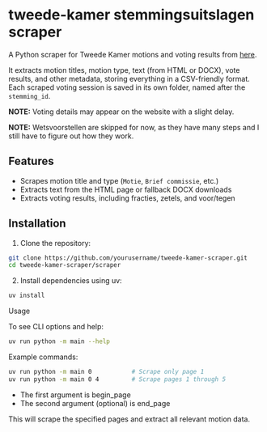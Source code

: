 # tweede-kamer stemmingsuitslagen scraper

A Python scraper for Tweede Kamer motions and voting results from [here](https://www.tweedekamer.nl/kamerstukken/stemmingsuitslagen).

It extracts motion titles, motion type, text (from HTML or DOCX), vote results, and other metadata, storing everything in a CSV-friendly format. Each scraped voting session is saved in its own folder, named after the `stemming_id`.

**NOTE:** Voting details may appear on the website with a slight delay.

**NOTE:** Wetsvoorstellen are skipped for now, as they have many steps and I still have to figure out how they work.

## Features

- Scrapes motion title and type (`Motie`, `Brief commissie`, etc.)
- Extracts text from the HTML page or fallback DOCX downloads
- Extracts voting results, including fracties, zetels, and voor/tegen

## Installation

1. Clone the repository:

```bash
git clone https://github.com/yourusername/tweede-kamer-scraper.git
cd tweede-kamer-scraper/scraper
```

2. Install dependencies using uv:

```bash
uv install
```

Usage

To see CLI options and help:

```bash
uv run python -m main --help
```

Example commands:

```bash
uv run python -m main 0           # Scrape only page 1
uv run python -m main 0 4         # Scrape pages 1 through 5
```

* The first argument is begin_page
* The second argument (optional) is end_page

This will scrape the specified pages and extract all relevant motion data.
